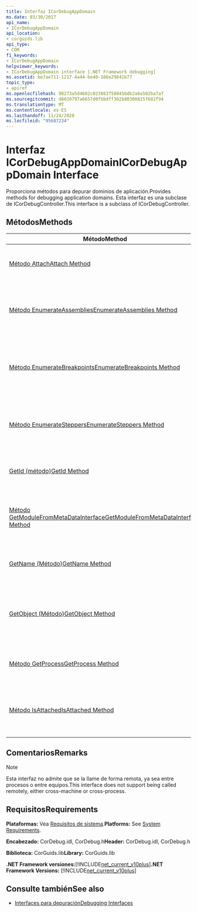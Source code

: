 ```yaml
---
title: Interfaz ICorDebugAppDomain
ms.date: 03/30/2017
api_name:
- ICorDebugAppDomain
api_location:
- corguids.lib
api_type:
- COM
f1_keywords:
- ICorDebugAppDomain
helpviewer_keywords:
- ICorDebugAppDomain interface [.NET Framework debugging]
ms.assetid: be7ae711-1217-4a44-be40-166e29641b77
topic_type:
- apiref
ms.openlocfilehash: 98273a5d4602c023863758045bdb2a6a502ba7a7
ms.sourcegitcommit: d8020797a6657d0fbbdff362b80300815f682f94
ms.translationtype: MT
ms.contentlocale: es-ES
ms.lasthandoff: 11/24/2020
ms.locfileid: "95687234"
---
```

# <a name="icordebugappdomain-interface"></a><span data-ttu-id="41beb-102">Interfaz ICorDebugAppDomain</span><span class="sxs-lookup"><span data-stu-id="41beb-102">ICorDebugAppDomain Interface</span></span>

<span data-ttu-id="41beb-103">Proporciona métodos para depurar dominios de aplicación.</span><span class="sxs-lookup"><span data-stu-id="41beb-103">Provides methods for debugging application domains.</span></span> <span data-ttu-id="41beb-104">Esta interfaz es una subclase de ICorDebugController.</span><span class="sxs-lookup"><span data-stu-id="41beb-104">This interface is a subclass of ICorDebugController.</span></span>  
  
## <a name="methods"></a><span data-ttu-id="41beb-105">Métodos</span><span class="sxs-lookup"><span data-stu-id="41beb-105">Methods</span></span>  
  
|<span data-ttu-id="41beb-106">Método</span><span class="sxs-lookup"><span data-stu-id="41beb-106">Method</span></span>|<span data-ttu-id="41beb-107">Descripción</span><span class="sxs-lookup"><span data-stu-id="41beb-107">Description</span></span>|  
|------------|-----------------|  
|[<span data-ttu-id="41beb-108">Método Attach</span><span class="sxs-lookup"><span data-stu-id="41beb-108">Attach Method</span></span>](icordebugappdomain-attach-method.md)|<span data-ttu-id="41beb-109">Asocia el depurador al dominio de aplicación.</span><span class="sxs-lookup"><span data-stu-id="41beb-109">Attaches the debugger to the application domain.</span></span>|  
|[<span data-ttu-id="41beb-110">Método EnumerateAssemblies</span><span class="sxs-lookup"><span data-stu-id="41beb-110">EnumerateAssemblies Method</span></span>](icordebugappdomain-enumerateassemblies-method.md)|<span data-ttu-id="41beb-111">Obtiene un enumerador para los ensamblados en el dominio de aplicación.</span><span class="sxs-lookup"><span data-stu-id="41beb-111">Gets an enumerator for the assemblies in the application domain.</span></span>|  
|[<span data-ttu-id="41beb-112">Método EnumerateBreakpoints</span><span class="sxs-lookup"><span data-stu-id="41beb-112">EnumerateBreakpoints Method</span></span>](icordebugappdomain-enumeratebreakpoints-method.md)|<span data-ttu-id="41beb-113">Obtiene un enumerador para todos los puntos de interrupción activos en el dominio de aplicación.</span><span class="sxs-lookup"><span data-stu-id="41beb-113">Gets an enumerator for all active breakpoints in the application domain.</span></span>|  
|[<span data-ttu-id="41beb-114">Método EnumerateSteppers</span><span class="sxs-lookup"><span data-stu-id="41beb-114">EnumerateSteppers Method</span></span>](icordebugappdomain-enumeratesteppers-method.md)|<span data-ttu-id="41beb-115">Obtiene un enumerador para todos los steppers activos en el dominio de aplicación.</span><span class="sxs-lookup"><span data-stu-id="41beb-115">Gets an enumerator for all active steppers in the application domain.</span></span>|  
|[<span data-ttu-id="41beb-116">GetId (método)</span><span class="sxs-lookup"><span data-stu-id="41beb-116">GetId Method</span></span>](icordebugappdomain-getid-method.md)|<span data-ttu-id="41beb-117">Obtiene el identificador único del dominio de aplicación.</span><span class="sxs-lookup"><span data-stu-id="41beb-117">Gets the unique ID of the application domain.</span></span>|  
|[<span data-ttu-id="41beb-118">Método GetModuleFromMetaDataInterface</span><span class="sxs-lookup"><span data-stu-id="41beb-118">GetModuleFromMetaDataInterface Method</span></span>](icordebugappdomain-getmodulefrommetadatainterface-method.md)|<span data-ttu-id="41beb-119">Obtiene el objeto ICorDebugModule con la interfaz de metadatos especificada.</span><span class="sxs-lookup"><span data-stu-id="41beb-119">Gets the ICorDebugModule object with the given metadata interface.</span></span>|  
|[<span data-ttu-id="41beb-120">GetName (Método)</span><span class="sxs-lookup"><span data-stu-id="41beb-120">GetName Method</span></span>](icordebugappdomain-getname-method.md)|<span data-ttu-id="41beb-121">Obtiene el nombre del dominio de aplicación.</span><span class="sxs-lookup"><span data-stu-id="41beb-121">Gets the name of the application domain.</span></span>|  
|[<span data-ttu-id="41beb-122">GetObject (Método)</span><span class="sxs-lookup"><span data-stu-id="41beb-122">GetObject Method</span></span>](icordebugappdomain-getobject-method.md)|<span data-ttu-id="41beb-123">Obtiene un puntero de interfaz al dominio de aplicación de Common Language Runtime (CLR).</span><span class="sxs-lookup"><span data-stu-id="41beb-123">Gets an interface pointer to the common language runtime (CLR) application domain.</span></span>|  
|[<span data-ttu-id="41beb-124">Método GetProcess</span><span class="sxs-lookup"><span data-stu-id="41beb-124">GetProcess Method</span></span>](icordebugappdomain-getprocess-method.md)|<span data-ttu-id="41beb-125">Obtiene el proceso que contiene el dominio de aplicación.</span><span class="sxs-lookup"><span data-stu-id="41beb-125">Gets the process containing the application domain.</span></span>|  
|[<span data-ttu-id="41beb-126">Método IsAttached</span><span class="sxs-lookup"><span data-stu-id="41beb-126">IsAttached Method</span></span>](icordebugappdomain-isattached-method.md)|<span data-ttu-id="41beb-127">Determina si el depurador está asociado al dominio de aplicación.</span><span class="sxs-lookup"><span data-stu-id="41beb-127">Determines whether the debugger is attached to the application domain.</span></span>|  
  
## <a name="remarks"></a><span data-ttu-id="41beb-128">Comentarios</span><span class="sxs-lookup"><span data-stu-id="41beb-128">Remarks</span></span>  
  
> [!NOTE]
> <span data-ttu-id="41beb-129">Esta interfaz no admite que se la llame de forma remota, ya sea entre procesos o entre equipos.</span><span class="sxs-lookup"><span data-stu-id="41beb-129">This interface does not support being called remotely, either cross-machine or cross-process.</span></span>  
  
## <a name="requirements"></a><span data-ttu-id="41beb-130">Requisitos</span><span class="sxs-lookup"><span data-stu-id="41beb-130">Requirements</span></span>  

 <span data-ttu-id="41beb-131">**Plataformas:** Vea [Requisitos de sistema](../../get-started/system-requirements.md).</span><span class="sxs-lookup"><span data-stu-id="41beb-131">**Platforms:** See [System Requirements](../../get-started/system-requirements.md).</span></span>  
  
 <span data-ttu-id="41beb-132">**Encabezado:** CorDebug.idl, CorDebug.h</span><span class="sxs-lookup"><span data-stu-id="41beb-132">**Header:** CorDebug.idl, CorDebug.h</span></span>  
  
 <span data-ttu-id="41beb-133">**Biblioteca:** CorGuids.lib</span><span class="sxs-lookup"><span data-stu-id="41beb-133">**Library:** CorGuids.lib</span></span>  
  
 <span data-ttu-id="41beb-134">**.NET Framework versiones:**[!INCLUDE[net_current_v10plus](../../../../includes/net-current-v10plus-md.md)]</span><span class="sxs-lookup"><span data-stu-id="41beb-134">**.NET Framework Versions:** [!INCLUDE[net_current_v10plus](../../../../includes/net-current-v10plus-md.md)]</span></span>  
  
## <a name="see-also"></a><span data-ttu-id="41beb-135">Consulte también</span><span class="sxs-lookup"><span data-stu-id="41beb-135">See also</span></span>

- [<span data-ttu-id="41beb-136">Interfaces para depuración</span><span class="sxs-lookup"><span data-stu-id="41beb-136">Debugging Interfaces</span></span>](debugging-interfaces.md)
